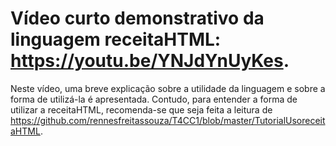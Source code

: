 #  Vídeo curto demonstrativo da linguagem receitaHTML: https://youtu.be/YNJdYnUyKes.
Neste vídeo, uma breve explicação sobre a utilidade da linguagem e sobre a forma de utilizá-la é apresentada. Contudo, para entender a forma de utilizar a receitaHTML, recomenda-se que seja feita a leitura de https://github.com/rennesfreitassouza/T4CC1/blob/master/TutorialUsoreceitaHTML.

